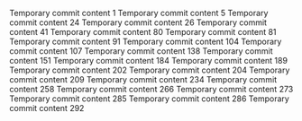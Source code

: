 Temporary commit content 1
Temporary commit content 5
Temporary commit content 24
Temporary commit content 26
Temporary commit content 41
Temporary commit content 80
Temporary commit content 81
Temporary commit content 91
Temporary commit content 104
Temporary commit content 107
Temporary commit content 138
Temporary commit content 151
Temporary commit content 184
Temporary commit content 189
Temporary commit content 202
Temporary commit content 204
Temporary commit content 209
Temporary commit content 234
Temporary commit content 258
Temporary commit content 266
Temporary commit content 273
Temporary commit content 285
Temporary commit content 286
Temporary commit content 292
